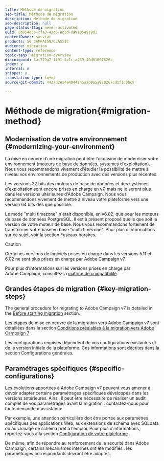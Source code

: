 ```yaml
---
title: Méthode de migration
seo-title: Méthode de migration
description: Méthode de migration
seo-description: null
page-status-flag: never-activated
uuid: 6b954d5b-cfa3-43c6-ac3d-da9185e9e9d1
contentOwner: sauviat
products: SG_CAMPAIGN/CLASSIC
audience: migration
content-type: reference
topic-tags: migration-overview
discoiquuid: 3ac779a7-1f91-4c1c-a439-10d01697326a
index: y
internal: n
snippet: y
translation-type: tm+mt
source-git-commit: 4437d2ea4e4044245a2b9a5a870267cd1f1c0bc9

---
```



# Méthode de migration{#migration-method}

## Modernisation de votre environnement {#modernizing-your-environment}

La mise en oeuvre d&#39;une migration peut être l&#39;occasion de moderniser votre environnement (moteurs de base de données, systèmes d&#39;exploitation). Nous vous recommandons vivement d&#39;étudier la possibilité de mettre à niveau vos environnements de production avec des versions plus récentes.

Les versions 32 bits des moteurs de base de données et des systèmes d&#39;exploitation sont encore prises en charge en v7, mais ne le seront plus dans les versions ultérieures d&#39;Adobe Campaign. Nous vous recommandons vivement de mettre à niveau votre plateforme vers une version 64 bits dès que possible.

Le mode &quot;multi timezone&quot; n&#39;était disponible, en v6.02, que pour les moteurs de base de données PostgreSQL. Il est à présent proposé quelle que soit la version de votre moteur de base. Nous vous recommandons fortement de transformer votre base en base &quot;multi timezone&quot;. Pour plus d’informations sur ce sujet, voir la section Fuseaux [](../../migration/using/general-configurations.md#time-zones) horaires.

>[!CAUTION]
>
>Certaines versions de logiciels prises en charge dans les versions 5.11 et 6.02 ne sont plus prises en charge par Adobe Campaign v7.
>
>Pour plus d&#39;informations sur les versions prises en charge par Adobe Campaign, consultez la [matrice de compatibilité](https://helpx.adobe.com/campaign/kb/compatibility-matrix.html).

## Grandes étapes de migration {#key-migration-steps}

The general procedure for migrating to Adobe Campaign v7 is detailed in the [Before starting migration](../../migration/using/before-starting-migration.md) section.

Les étapes de mise en oeuvre de la migration vers Adobe Campaign v7 sont détaillées dans la section [Conditions préalables à la migration vers Adobe Campaign 7](../../migration/using/prerequisites-for-migration-to-adobe-campaign-7.md) .

Les configurations requises dépendent de vos configurations existantes et de la version initiale de la plateforme. Ces informations sont décrites dans la section Configurations [](../../migration/using/general-configurations.md) générales.

## Paramétrages spécifiques {#specific-configurations}

Les évolutions apportées à Adobe Campaign v7 peuvent vous amener à devoir adapter certains paramétrages spécifiques développés dans les versions antérieures. Ainsi, il peut être nécessaire de réaliser un audit complet de vos paramétrages avant la migration : contactez-nous pour toute demande d&#39;assistance.

Par exemple, une attention particulière doit être portée aux paramètres spécifiques des applications Web, aux extensions de schéma avec SQLdata ou au clonage de schéma prêt à l&#39;emploi. Pour plus d’informations, reportez-vous à la section [Configuration de votre plateforme](../../migration/using/configuring-your-platform.md) .

De même, afin de répondre au renforcement de la sécurité dans Adobe Campaign, certains mécanismes internes ont été modifiés : les paramétrages correspondants devront être adaptés.
